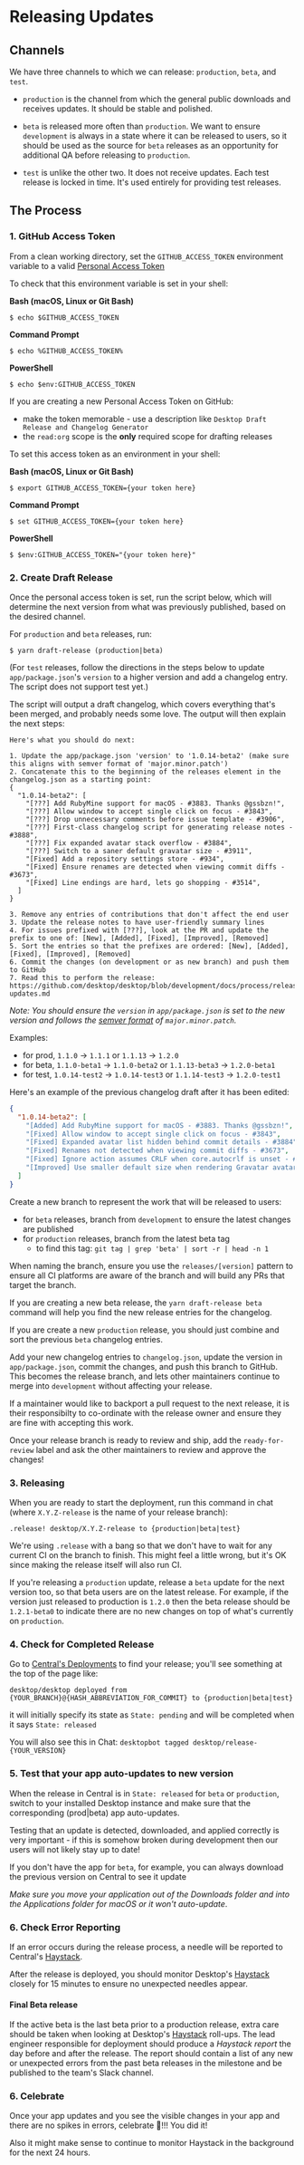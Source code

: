 # Releasing Updates

## Channels

We have three channels to which we can release: `production`, `beta`, and `test`.

- `production` is the channel from which the general public downloads and receives updates. It should be stable and polished.

- `beta` is released more often than `production`. We want to ensure `development` is always in a state where it can be released to users, so it should be used as the source for `beta` releases as an opportunity for additional QA before releasing to `production`.

- `test` is unlike the other two. It does not receive updates. Each test release is locked in time. It's used entirely for providing test releases.

## The Process

### 1. GitHub Access Token

From a clean working directory, set the `GITHUB_ACCESS_TOKEN` environment variable to a valid [Personal Access Token](https://help.github.com/articles/creating-a-personal-access-token-for-the-command-line/)

To check that this environment variable is set in your shell:

**Bash (macOS, Linux or Git Bash)**
```shellsession
$ echo $GITHUB_ACCESS_TOKEN
```

**Command Prompt**
```shellsession
$ echo %GITHUB_ACCESS_TOKEN%
```

**PowerShell**
```shellsession
$ echo $env:GITHUB_ACCESS_TOKEN
```

If you are creating a new Personal Access Token on GitHub:
* make the token memorable - use a description like `Desktop Draft Release and Changelog Generator`
* the `read:org` scope is the **only** required scope for drafting releases

To set this access token as an environment in your shell:

**Bash (macOS, Linux or Git Bash)**
```shellsession
$ export GITHUB_ACCESS_TOKEN={your token here}
```

**Command Prompt**
```shellsession
$ set GITHUB_ACCESS_TOKEN={your token here}
```

**PowerShell**
```shellsession
$ $env:GITHUB_ACCESS_TOKEN="{your token here}"
```

### 2. Create Draft Release

Once the personal access token is set, run the script below, which will determine the next version from what was previously published, based on the desired channel.

For `production` and `beta` releases, run:

```shellsession
$ yarn draft-release (production|beta)
```

(For `test` releases, follow the directions in the steps below to update `app/package.json`'s `version` to a higher version and add a changelog entry. The script does not support test yet.)

The script will output a draft changelog, which covers everything that's been merged, and probably needs some love.
The output will then explain the next steps:

```shellsession
Here's what you should do next:

1. Update the app/package.json 'version' to '1.0.14-beta2' (make sure this aligns with semver format of 'major.minor.patch')
2. Concatenate this to the beginning of the releases element in the changelog.json as a starting point:
{
  "1.0.14-beta2": [
    "[???] Add RubyMine support for macOS - #3883. Thanks @gssbzn!",
    "[???] Allow window to accept single click on focus - #3843",
    "[???] Drop unnecessary comments before issue template - #3906",
    "[???] First-class changelog script for generating release notes - #3888",
    "[???] Fix expanded avatar stack overflow - #3884",
    "[???] Switch to a saner default gravatar size - #3911",
    "[Fixed] Add a repository settings store - #934",
    "[Fixed] Ensure renames are detected when viewing commit diffs - #3673",
    "[Fixed] Line endings are hard, lets go shopping - #3514",
  ]
}

3. Remove any entries of contributions that don't affect the end user
3. Update the release notes to have user-friendly summary lines
4. For issues prefixed with [???], look at the PR and update the prefix to one of: [New], [Added], [Fixed], [Improved], [Removed]
5. Sort the entries so that the prefixes are ordered: [New], [Added], [Fixed], [Improved], [Removed]
6. Commit the changes (on development or as new branch) and push them to GitHub
7. Read this to perform the release: https://github.com/desktop/desktop/blob/development/docs/process/releasing-updates.md
```

_Note: You should ensure the `version` in `app/package.json` is set to the new version and follows the [semver format](https://semver.org/) of `major.minor.patch`._

Examples:
* for prod, `1.1.0` -> `1.1.1` or `1.1.13` -> `1.2.0`
* for beta, `1.1.0-beta1` -> `1.1.0-beta2` or `1.1.13-beta3` -> `1.2.0-beta1`
* for test, `1.0.14-test2` -> `1.0.14-test3` or `1.1.14-test3` -> `1.2.0-test1`

Here's an example of the previous changelog draft after it has been edited:

```json
{
  "1.0.14-beta2": [
    "[Added] Add RubyMine support for macOS - #3883. Thanks @gssbzn!",
    "[Fixed] Allow window to accept single click on focus - #3843",
    "[Fixed] Expanded avatar list hidden behind commit details - #3884",
    "[Fixed] Renames not detected when viewing commit diffs - #3673",
    "[Fixed] Ignore action assumes CRLF when core.autocrlf is unset - #3514",
    "[Improved] Use smaller default size when rendering Gravatar avatars - #3911",
  ]
}
```

Create a new branch to represent the work that will be released to users:

 - for `beta` releases, branch from `development` to ensure the latest changes are published
 - for `production` releases, branch from the latest beta tag
    - to find this tag: `git tag | grep 'beta' | sort -r | head -n 1`

When naming the branch, ensure you use the `releases/[version]` pattern to ensure all CI platforms are aware of the branch and will build any PRs that target the branch.

If you are creating a new beta release, the `yarn draft-release beta` command will help you find the new release entries for the changelog.

If you are create a new `production` release, you should just combine and sort the previous `beta` changelog entries.

Add your new changelog entries to `changelog.json`, update the version in `app/package.json`, commit the changes, and push this branch to GitHub. This becomes the release branch, and lets other maintainers continue to merge into `development` without affecting your release.

If a maintainer would like to backport a pull request to the next release, it is their responsibilty to co-ordinate with the release owner and ensure they are fine with accepting this work.

Once your release branch is ready to review and ship, add the `ready-for-review` label and ask the other maintainers to review and approve the changes!

### 3. Releasing

When you are ready to start the deployment, run this command in chat (where `X.Y.Z-release` is the name of your release branch):

```
.release! desktop/X.Y.Z-release to {production|beta|test}
```

We're using `.release` with a bang so that we don't have to wait for any current CI on the branch to finish. This might feel a little wrong, but it's OK since making the release itself will also run CI.

If you're releasing a `production` update, release a `beta` update for the next version too, so that beta users are on the latest release. For example, if the version just released to production is `1.2.0` then the beta release should be `1.2.1-beta0` to indicate there are no new changes on top of what's currently on `production`.

### 4. Check for Completed Release

Go to [Central's Deployments](https://central.github.com/deployments) to find your release; you'll see something at the top of the page like:
```
desktop/desktop deployed from {YOUR_BRANCH}@{HASH_ABBREVIATION_FOR_COMMIT} to {production|beta|test}
```
it will initially specify its state as `State: pending` and will be completed when it says `State: released`

You will also see this in Chat:
`desktopbot tagged desktop/release-{YOUR_VERSION}`

### 5. Test that your app auto-updates to new version

When the release in Central is in `State: released` for `beta` or `production`, switch to your installed Desktop instance and make sure that the corresponding (prod|beta) app auto-updates.

Testing that an update is detected, downloaded, and applied correctly is very important - if this is somehow broken during development then our users will not likely stay up to date!

If you don't have the app for `beta`, for example, you can always download the previous version on Central to see it update

_Make sure you move your application out of the Downloads folder and into the Applications folder for macOS or it won't auto-update_.

### 6. Check Error Reporting

If an error occurs during the release process, a needle will be reported to Central's [Haystack](https://haystack.githubapp.com/central).

After the release is deployed, you should monitor Desktop's [Haystack](https://haystack.githubapp.com/desktop) closely for 15 minutes to ensure no unexpected needles appear.

#### Final Beta release
If the active beta is the last beta prior to a production release, extra care should be taken when looking at Desktop's [Haystack](https://haystack.githubapp.com/desktop) roll-ups. The lead engineer responsible for deployment should produce a _Haystack report_ the day before and after the release. The report should contain a list of any new or unexpected errors from the past beta releases in the milestone and be published to the team's Slack channel.

### 6. Celebrate

Once your app updates and you see the visible changes in your app and there are no spikes in errors, celebrate 🎉!!! You did it!

Also it might make sense to continue to monitor Haystack in the background for the next 24 hours.
